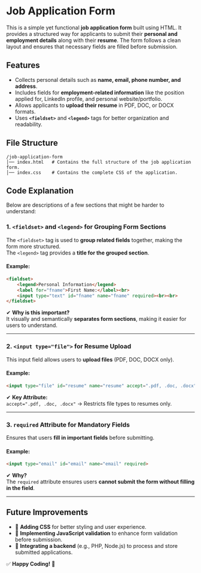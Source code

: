 # Job Application Form

This is a simple yet functional **job application form** built using HTML. It provides a structured way for applicants to submit their **personal and employment details** along with their **resume**. The form follows a clean layout and ensures that necessary fields are filled before submission.

## Features
- Collects personal details such as **name, email, phone number, and address**.
- Includes fields for **employment-related information** like the position applied for, LinkedIn profile, and personal website/portfolio.
- Allows applicants to **upload their resume** in PDF, DOC, or DOCX formats.
- Uses **`<fieldset>`** and **`<legend>`** tags for better organization and readability.

## File Structure
```
/job-application-form
│── index.html   # Contains the full structure of the job application form.
│── index.css    # Contains the complete CSS of the application.
```

## Code Explanation

Below are descriptions of a few sections that might be harder to understand:

### 1. `<fieldset>` and `<legend>` for Grouping Form Sections  
The `<fieldset>` tag is used to **group related fields** together, making the form more structured.  
The `<legend>` tag provides a **title for the grouped section**.

#### Example:
```html
<fieldset>
    <legend>Personal Information</legend>
    <label for="fname">First Name:</label><br>
    <input type="text" id="fname" name="fname" required><br><br>
</fieldset>
```
✔ **Why is this important?**  
It visually and semantically **separates form sections**, making it easier for users to understand.

---

### 2. `<input type="file">` for Resume Upload  
This input field allows users to **upload files** (PDF, DOC, DOCX only).

#### Example:
```html
<input type="file" id="resume" name="resume" accept=".pdf, .doc, .docx" required>
```
✔ **Key Attribute:**  
`accept=".pdf, .doc, .docx"` → Restricts file types to resumes only.

---

### 3. `required` Attribute for Mandatory Fields  
Ensures that users **fill in important fields** before submitting.

#### Example:
```html
<input type="email" id="email" name="email" required>
```
✔ **Why?**  
The `required` attribute ensures users **cannot submit the form without filling in the field**.

---

## Future Improvements
- 📌 **Adding CSS** for better styling and user experience.
- 📌 **Implementing JavaScript validation** to enhance form validation before submission.
- 📌 **Integrating a backend** (e.g., PHP, Node.js) to process and store submitted applications.


✅ **Happy Coding!** 🚀

